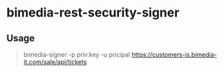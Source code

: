

# bimedia-rest-security-signer



## Usage

 > bimedia-signer -p priv.key -u pricipal https://customers-is.bimedia-it.com/sale/api/tickets

